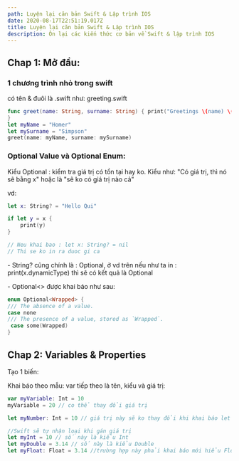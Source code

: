 ```yaml
---
path: Luyện lại căn bản Swift & Lập trình IOS
date: 2020-08-17T22:51:19.017Z
title: Luyện lại căn bản Swift & Lập trình IOS
description: Ôn lại các kiến thức cơ bản về Swift & lập trình IOS
---
```

## Chap 1: Mở đầu:

### 1 chương trình nhỏ trong swift

có tên & đuôi là .swift như: greeting.swift

```swift
func greet(name: String, surname: String) { print("Greetings \(name) \(surname)")
}
let myName = "Homer"
let mySurname = "Simpson"
greet(name: myName, surname: mySurname)
```

### Optional Value và Optional Enum:

Kiểu Optional : kiểm tra giá trị có tồn tại hay ko. Kiểu như: "Có giá trị, thì nó sẽ bằng x" hoặc là "sẽ ko có giá trị nào cả"

vd:

```swift
let x: String? = "Hello Qui"

if let y = x {
    print(y)
}

// Neu khai bao : let x: String? = nil
// Thi se ko in ra duoc gi ca
```

\- String? cũng chính là : Optional<String>, ở vd trên nếu như ta in : print(x.dynamicType) thì sẽ có kết quả là Optional<String>

\- Optional<> được khai báo như sau:

```swift
enum Optional<Wrapped> {
/// The absence of a value.
case none
/// The presence of a value, stored as `Wrapped`.
 case some(Wrapped)
}
```

## Chap 2: Variables & Properties

Tạo 1 biến:

Khai báo theo mẫu: var tiếp theo là tên, kiểu và giá trị:

```swift
var myVariable: Int = 10
myVariable = 20 // co thể thay đổi giá trị

let myNumber: Int = 10 // giá trị này sẽ ko thay đổi khi khai báo let

//Swift sẽ tự nhận loại khi gán giá trị
let myInt = 10 // số này là kiểu Int
let myDouble = 3.14 // số này là kiểu Double
let myFloat: Float = 3.14 //trường hợp này phải khai báo mới hiểu Float

```